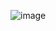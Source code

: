 ![image](https://github.com/Tandoy/Bigdata-learn/blob/master/Pulsar/images/Pulsar%E4%B8%8EKafka%E7%9A%84%E5%8C%BA%E5%88%AB.png)